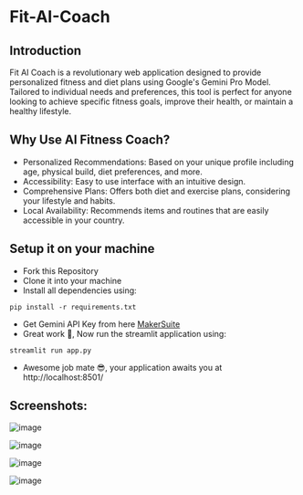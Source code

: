 # Fit-AI-Coach

## Introduction
Fit AI Coach is a revolutionary web application designed to provide personalized fitness and diet plans using Google's Gemini Pro Model. Tailored to individual needs and preferences, this tool is perfect for anyone looking to achieve specific fitness goals, improve their health, or maintain a healthy lifestyle.

## Why Use AI Fitness Coach?
- Personalized Recommendations: Based on your unique profile including age, physical build, diet preferences, and more.
- Accessibility: Easy to use interface with an intuitive design.
- Comprehensive Plans: Offers both diet and exercise plans, considering your lifestyle and habits.
- Local Availability: Recommends items and routines that are easily accessible in your country.

## Setup it on your machine
- Fork this Repository
- Clone it into your machine
- Install all dependencies using:
```
pip install -r requirements.txt
```
- Get Gemini API Key from here [MakerSuite](https://makersuite.google.com/app/apikey)
- Great work 👏, Now run the streamlit application using:
```
streamlit run app.py
```
- Awesome job mate 😎, your application awaits you at http://localhost:8501/

## Screenshots:

![image](https://github.com/codingis4noobs2/Fit-AI-Coach/assets/87560178/1cabcc3f-9396-49a1-a127-ebde7b796204)

![image](https://github.com/codingis4noobs2/Fit-AI-Coach/assets/87560178/06809068-3d68-40ab-9a28-d476f19c2af8)

![image](https://github.com/codingis4noobs2/Fit-AI-Coach/assets/87560178/4a2fb804-1095-41cf-b8a3-52367f299eac)

![image](https://github.com/codingis4noobs2/Fit-AI-Coach/assets/87560178/5253a3dd-4f7f-4579-bb6c-66ce4ab547c9)
